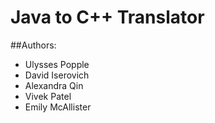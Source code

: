 Java to C++ Translator
======================

##Authors:

* Ulysses Popple
* David Iserovich
* Alexandra Qin
* Vivek Patel
* Emily McAllister
